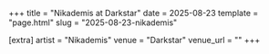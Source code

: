 +++
title = "Nikademis at Darkstar"
date = 2025-08-23
template = "page.html"
slug = "2025-08-23-nikademis"

[extra]
artist = "Nikademis"
venue = "Darkstar"
venue_url = ""
+++
